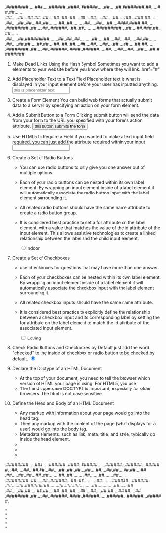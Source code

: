 
.########.....###.....######..####..######.....##.....##.########.##.....##.##......
.##.....##...##.##...##....##..##..##....##....##.....##....##....###...###.##......
.##.....##..##...##..##........##..##..........##.....##....##....####.####.##......
.########..##.....##..######...##..##..........#########....##....##.###.##.##......
.##.....##.#########.......##..##..##..........##.....##....##....##.....##.##......
.##.....##.##.....##.##....##..##..##....##....##.....##....##....##.....##.##......
.########..##.....##..######..####..######.....##.....##....##....##.....##.########

1. Make Dead Links Using the Hash Symbol
	Sometimes you want to add a elements to your website before you know where they will link.
	 href="#"

2. Add Placeholder Text to a Text Field
	Placeholder text is what is displayed in your input element before your user has inputted anything.
	<input type="text" placeholder="this is placeholder text">

3. Create a Form Element
	You can build web forms that actually submit data to a server by specifying an action on your form element.
	<form action="/url-where-you-want-to-submit-form-data"></form>

4. Add a Submit Button to a Form
	Clicking submit button will send the data from your form to the URL you specified with your form's action attribute.
	<button type="submit">this button submits the form</button>

5.  Use HTML5 to Require a Field
	if you wanted to make a text input field required, you can just add the attribute required within your input
	 <input type="text" required>

6.  Create a Set of Radio Buttons
	* You can use radio buttons to only give you one answer out of multiple options.
	* Each of your radio buttons can be nested within its own label element. By wrapping an input element inside of a label element it will automatically associate the radio button input with the label element surrounding it.
	* All related radio buttons should have the same name attribute to create a radio button group. 
	* It is considered best practice to set a for attribute on the label element, with a value that matches the value of the id attribute of the input element. This allows assistive technologies to create a linked relationship between the label and the child input element.

		<label for="indoor"> 
		  <input id="indoor" type="radio" name="indoor-outdoor">Indoor 
		</label>

7. Create a Set of Checkboxes
	* use checkboxes for questions that may have more than one answer.
	* Each of your checkboxes can be nested within its own label element. By wrapping an input element inside of a label element it will automatically associate the checkbox input with the label element surrounding it.
	* All related checkbox inputs should have the same name attribute.
	* It is considered best practice to explicitly define the relationship between a checkbox input and its corresponding label by setting the for attribute on the label element to match the id attribute of the associated input element.
	
		<label for="loving">
		<input id="loving" type="checkbox" name="personality"> Loving
		</label>

8. Check Radio Buttons and Checkboxes by Default
	just add the word "checked" to the inside of checkbox or radio button to be checked by default.
		<input type="radio" name="test-name" checked>

9. Declare the Doctype of an HTML Document
	* At the top of your document, you need to tell the browser which version of HTML your page is using. 
		For HTML5, you use <!DOCTYPE html>
	* The ! and uppercase DOCTYPE is important, especially for older browsers. The html is not case sensitive.
	
10. Define the Head and Body of an HTML Document
	*  Any markup with information about your page would go into the head tag.
	*  Then any markup with the content of the page (what displays for a user) would go into the body tag. 
	* Metadata elements, such as link, meta, title, and style, typically go inside the head element.
	* 
	* 
	*	


.########.....###.....######..####..######......######...######...######.
.##.....##...##.##...##....##..##..##....##....##....##.##....##.##....##
.##.....##..##...##..##........##..##..........##.......##.......##......
.########..##.....##..######...##..##..........##........######...######.
.##.....##.#########.......##..##..##..........##.............##.......##
.##.....##.##.....##.##....##..##..##....##....##....##.##....##.##....##
.########..##.....##..######..####..######......######...######...######.






	* 
	* 
	* 
	* 
	* 
